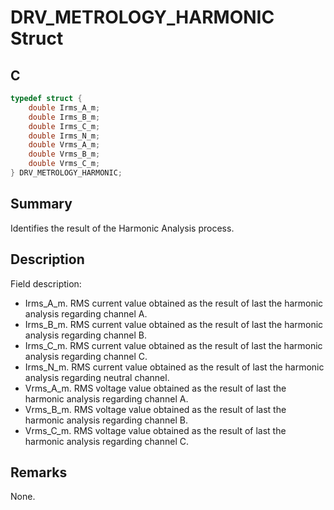 # DRV_METROLOGY_HARMONIC Struct

## C

```c
typedef struct {
    double Irms_A_m;
    double Irms_B_m;
    double Irms_C_m;
    double Irms_N_m;
    double Vrms_A_m;
    double Vrms_B_m;
    double Vrms_C_m;
} DRV_METROLOGY_HARMONIC;
```

## Summary

Identifies the result of the Harmonic Analysis process.

## Description

Field description:
- Irms_A_m. RMS current value obtained as the result of last the harmonic analysis regarding channel A.
- Irms_B_m. RMS current value obtained as the result of last the harmonic analysis regarding channel B.
- Irms_C_m. RMS current value obtained as the result of last the harmonic analysis regarding channel C.
- Irms_N_m. RMS current value obtained as the result of last the harmonic analysis regarding neutral channel.
- Vrms_A_m. RMS voltage value obtained as the result of last the harmonic analysis regarding channel A.
- Vrms_B_m. RMS voltage value obtained as the result of last the harmonic analysis regarding channel B.
- Vrms_C_m. RMS voltage value obtained as the result of last the harmonic analysis regarding channel C.

## Remarks

None.

